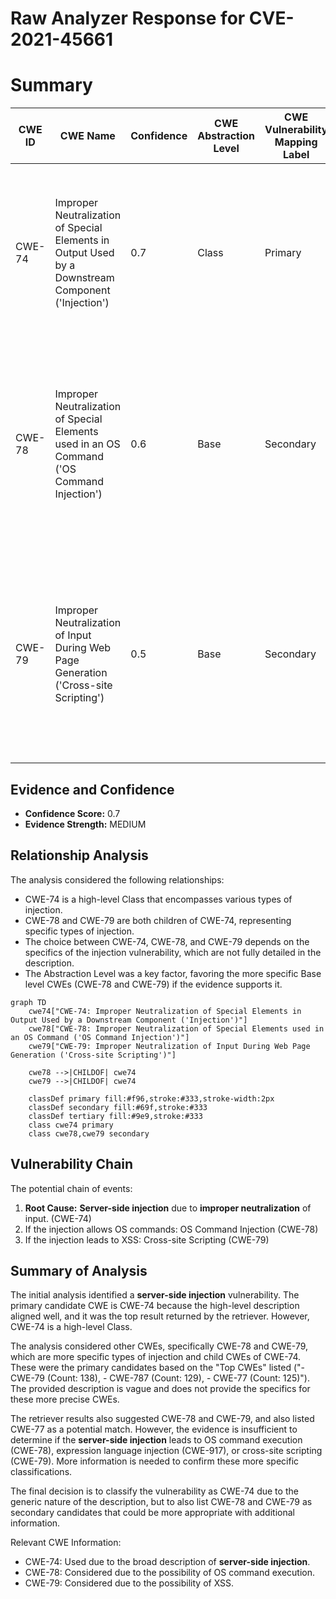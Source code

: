 # Raw Analyzer Response for CVE-2021-45661

# Summary
| CWE ID | CWE Name | Confidence | CWE Abstraction Level | CWE Vulnerability Mapping Label | CWE-Vulnerability Mapping Notes |
|---|---|---|---|---|---|
| CWE-74 | Improper Neutralization of Special Elements in Output Used by a Downstream Component ('Injection') | 0.7 | Class | Primary | The vulnerability is described as **server-side injection**, which aligns with the general concept of CWE-74. However, it's a high-level classification. |
| CWE-78 | Improper Neutralization of Special Elements used in an OS Command ('OS Command Injection') | 0.6 | Base | Secondary | If the server-side injection allows for the execution of OS commands, then CWE-78 would be a more specific classification than CWE-74. Requires more information to confirm. |
| CWE-79 | Improper Neutralization of Input During Web Page Generation ('Cross-site Scripting') | 0.5 | Base | Secondary | If the server-side injection leads to the generation of a web page with un-neutralized input, resulting in XSS, then CWE-79 would be applicable. Requires more information to confirm. |

## Evidence and Confidence

*   **Confidence Score:** 0.7
*   **Evidence Strength:** MEDIUM

## Relationship Analysis
The analysis considered the following relationships:
  - CWE-74 is a high-level Class that encompasses various types of injection.
  - CWE-78 and CWE-79 are both children of CWE-74, representing specific types of injection.
  - The choice between CWE-74, CWE-78, and CWE-79 depends on the specifics of the injection vulnerability, which are not fully detailed in the description.
  - The Abstraction Level was a key factor, favoring the more specific Base level CWEs (CWE-78 and CWE-79) if the evidence supports it.

```mermaid
graph TD
    cwe74["CWE-74: Improper Neutralization of Special Elements in Output Used by a Downstream Component ('Injection')"]
    cwe78["CWE-78: Improper Neutralization of Special Elements used in an OS Command ('OS Command Injection')"]
    cwe79["CWE-79: Improper Neutralization of Input During Web Page Generation ('Cross-site Scripting')"]
    
    cwe78 -->|CHILDOF| cwe74
    cwe79 -->|CHILDOF| cwe74
    
    classDef primary fill:#f96,stroke:#333,stroke-width:2px
    classDef secondary fill:#69f,stroke:#333
    classDef tertiary fill:#9e9,stroke:#333
    class cwe74 primary
    class cwe78,cwe79 secondary
```

## Vulnerability Chain
The potential chain of events:
  1. **Root Cause:** **Server-side injection** due to **improper neutralization** of input. (CWE-74)
  2. If the injection allows OS commands: OS Command Injection (CWE-78)
  3. If the injection leads to XSS: Cross-site Scripting (CWE-79)

## Summary of Analysis
The initial analysis identified a **server-side injection** vulnerability. The primary candidate CWE is CWE-74 because the high-level description aligned well, and it was the top result returned by the retriever. However, CWE-74 is a high-level Class.

The analysis considered other CWEs, specifically CWE-78 and CWE-79, which are more specific types of injection and child CWEs of CWE-74. These were the primary candidates based on the "Top CWEs" listed ("- CWE-79 (Count: 138), - CWE-787 (Count: 129), - CWE-77 (Count: 125)"). The provided description is vague and does not provide the specifics for these more precise CWEs.

The retriever results also suggested CWE-78 and CWE-79, and also listed CWE-77 as a potential match. However, the evidence is insufficient to determine if the **server-side injection** leads to OS command execution (CWE-78), expression language injection (CWE-917), or cross-site scripting (CWE-79). More information is needed to confirm these more specific classifications.

The final decision is to classify the vulnerability as CWE-74 due to the generic nature of the description, but to also list CWE-78 and CWE-79 as secondary candidates that could be more appropriate with additional information.

Relevant CWE Information:
- CWE-74: Used due to the broad description of **server-side injection**.
- CWE-78: Considered due to the possibility of OS command execution.
- CWE-79: Considered due to the possibility of XSS.